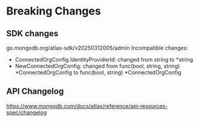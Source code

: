 # Breaking Changes

## SDK changes

go.mongodb.org/atlas-sdk/v20250312005/admin
Incompatible changes:

- ConnectedOrgConfig.IdentityProviderId: changed from string to \*string
- NewConnectedOrgConfig: changed from func(bool, string, string) *ConnectedOrgConfig to func(bool, string) *ConnectedOrgConfig

## API Changelog

https://www.mongodb.com/docs/atlas/reference/api-resources-spec/changelog
